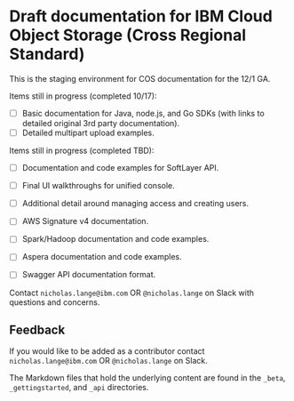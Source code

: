 # Draft documentation for IBM Cloud Object Storage (Cross Regional Standard) 

This is the staging environment for COS documentation for the 12/1 GA.

Items still in progress (completed 10/17):
- [ ] Basic documentation for Java, node.js, and Go SDKs (with links to detailed original 3rd party documentation).
- [ ] Detailed multipart upload examples.

Items still in progress (completed TBD):
- [ ] Documentation and code examples for SoftLayer API.
- [ ] Final UI walkthroughs for unified console.
- [ ] Additional detail around managing access and creating users.
- [ ] AWS Signature v4 documentation.
- [ ] Spark/Hadoop documentation and code examples.
- [ ] Aspera documentation and code examples.
- [ ] Swagger API documentation format.


Contact `nicholas.lange@ibm.com` OR `@nicholas.lange` on Slack with questions and concerns.

## Feedback

If you would like to be added as a contributor contact `nicholas.lange@ibm.com` OR `@nicholas.lange` on Slack.

The Markdown files that hold the underlying content are found in the `_beta`, `_gettingstarted`, and `_api` directories.
